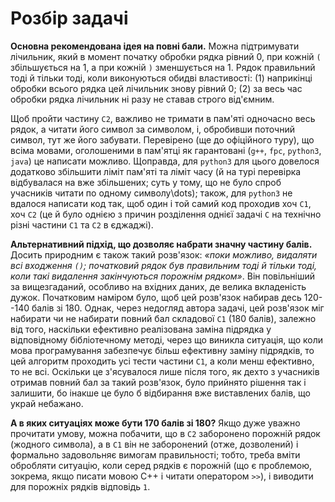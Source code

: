﻿# Розбір задачі

**Основна рекомендована ідея на повні бали.**
Можна підтримувати лічильник, який в момент початку обробки рядка рівний 0, при кожній `(` збільшується на 1, а при кожній `)` зменшується на 1. Рядок правильний тоді й тільки тоді, коли виконуються обидві властивості: (1) наприкінці обробки всього рядка цей лічильник знову рівний 0; (2) за весь час обробки рядка лічильник ні разу не ставав строго від'ємним.

Щоб пройти частину `C2`, важливо не тримати в пам'яті одночасно весь рядок, а читати його символ за символом, і, обробивши поточний символ, тут же його забувати. Перевірено (ще до офіційного туру), що всіма мовами, оголошеними в пам'ятці як гарантовані (`g++`, `fpc`, `python3`, `java`) це написати можливо. Щоправда, для `python3` для цього довелося додатково збільшити ліміт пам'яті та ліміт часу (й на турі перевірка відбувалася на вже збільшених; суть у тому, що не було спроб учасників читати по одному символу\dots); також, для `python3` не вдалося написати код так, щоб один і той самий код проходив хоч `C1`, хоч `C2` (це й було однією з причин розділення однієї задачі `C` на технічно різні частини `C1` та `C2` в єджаджі).

**Альтернативний підхід, що дозволяє набрати значну частину балів.**
Досить природним є також такий розв'язок: *«поки можливо, видаляти всі входження `()`; початковий рядок був правильним тоді й тільки тоді, коли такі видалення закінчуються порожнім рядком»*. Він повільніший за вищезгаданий, особливо на вхідних даних, де велика вкладеність дужок. Початковим наміром було, щоб цей розв'язок набирав десь 120--140 балів зі 180. Однак, через недогляд автора задачі, цей розв'язок міг набирати чи не набирати повний бал складової `C1` (180 балів), залежно від того, наскільки ефективно реалізована заміна підрядка у відповідному бібліотечному методі, через що виникла ситуація, що коли мова програмування забезпечує більш ефективну заміну підрядків, то цей алгоритм проходить усі тести частини `C1`, а коли менш ефективно, то не всі. Оскільки це з'ясувалося лише після того, як дехто з учасників отримав повний бал за такий розв'язок, було прийнято рішення так і залишити, бо інакше це було б відбирання вже виставлених балів, що украй небажано.

**А в яких ситуаціях може бути 170 балів зі 180?**
Якщо дуже уважно прочитати умову, можна побачити, що в `C2` заборонено порожній рядок (жодного символа), а в `C1` він не заборонений (отже, дозволений) і формально задовольняє вимогам правильності; тобто, треба вміти обробляти ситуацію, коли серед рядків є порожній (що є проблемою, зокрема, якщо писати мовою C++ і читати оператором `>>`), і виводити для порожніх рядків відповідь `1`.